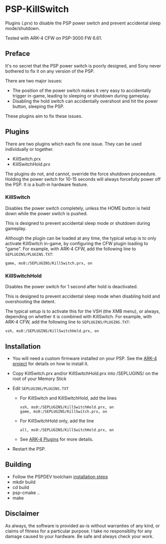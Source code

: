# PSP-KillSwitch
Plugins (.prx) to disable the PSP power switch and prevent accidental sleep mode/shutdown.

Tested with ARK-4 CFW on PSP-3000 FW 6.61.

## Preface

It's no secret that the PSP power switch is poorly designed, and Sony never bothered to fix it on any version of the PSP.

There are two major issues:

* The position of the power switch makes it very easy to accidentally trigger in-game, leading to sleeping or shutdown during gameplay.
* Disabling the hold switch can accidentally overshoot and hit the power button, sleeping the PSP.

These plugins aim to fix these issues.

## Plugins

There are two plugins which each fix one issue. They can be used individually or together.

* KillSwitch.prx
* KillSwitchHold.prx

The plugins do not, and cannot, override the force shutdown proceedure. Holding the power switch for 10-15 seconds will always forcefully power off the PSP. It is a built-in hardware feature.

### KillSwitch

Disables the power switch completely, unless the HOME button is held down while the power switch is pushed.

This is designed to prevent accidental sleep mode or shutdown during gameplay.

Although the plugin can be loaded at any time, the typical setup is to only activate KillSwitch in-game, by configuring the CFW plugin loading to "game".
For example, with ARK-4 CFW, add the following line to `SEPLUGINS/PLUGINS.TXT`:

`game, ms0:/SEPLUGINS/KillSwitch.prx, on`

### KillSwitchHold

Disables the power switch for 1 second after hold is deactivated.

This is designed to prevent accidental sleep mode when disabling hold and overshooting the detent.

The typical setup is to activate this for the VSH (the XMB menu), or always, depending on whether it is combined with KillSwitch.
For example, with ARK-4 CFW, add the following line to `SEPLUGINS/PLUGINS.TXT`:

`vsh, ms0:/SEPLUGINS/KillSwitchHold.prx, on`

## Installation

* You will need a custom firmware installed on your PSP. See the [ARK-4 project](github.com/PSP-Archive/ARK-4) for details on how to install it.

* Copy KillSwitch.prx and/or KillSwitchHold.prx into /SEPLUGINS/ on the root of your Memory Stick
* Edit `SEPLUGINS/PLUGINS.TXT`
  * For KillSwitch and KillSwitchHold, add the lines
    ```
    vsh, ms0:/SEPLUGINS/KillSwitchHold.prx, on
    game, ms0:/SEPLUGINS/KillSwitch.prx, on
    ```
  * For KillSwitchHold only, add the line
    ```
    all, ms0:/SEPLUGINS/KillSwitchHold.prx, on
    ```
  * See [ARK-4 Plugins](https://github.com/PSP-Archive/ARK-4/wiki/Plugins) for more details. 
* Restart the PSP.

## Building

* Follow the PSPDEV toolchain [installation steps](https://pspdev.github.io/installation.html)
* mkdir build
* cd build
* psp-cmake ..
* make

## Disclaimer

As always, the software is provided as-is without warranties of any kind, or claims of fitness for a particular purpose.
I take no responsiblity for any damage caused to your hardware. Be safe and always check your work.



